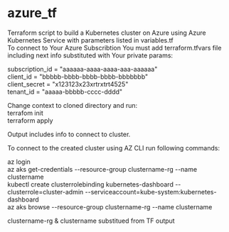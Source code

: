 # azure_tf
Terraform script to build a Kubernetes cluster on Azure using Azure Kubernetes Service with parameters listed in variables.tf <br />
To connect to Your Azure Subscribtion You must add terraform.tfvars file including next info substituted with Your private params: <br />

subscription_id = "aaaaaa-aaaa-aaaa-aaa-aaaaaa" <br />
client_id = "bbbbb-bbbb-bbbb-bbbb-bbbbbbb" <br />
client_secret = "x123123x23xrtrxtrt4525" <br />
tenant_id = "aaaaa-bbbbb-cccc-dddd" <br />

Change context to cloned directory and run: <br />
terrafom init <br />
terraform apply <br />

Output includes info to connect to cluster.

To connect to the created cluster using AZ CLI run following commands:

az login <br />
az aks get-credentials --resource-group clustername-rg --name clustername <br />
kubectl create clusterrolebinding kubernetes-dashboard --clusterrole=cluster-admin --serviceaccount=kube-system:kubernetes-dashboard <br />
az aks browse --resource-group clustername-rg --name clustername <br />

clustername-rg & clustername substitued from TF output


